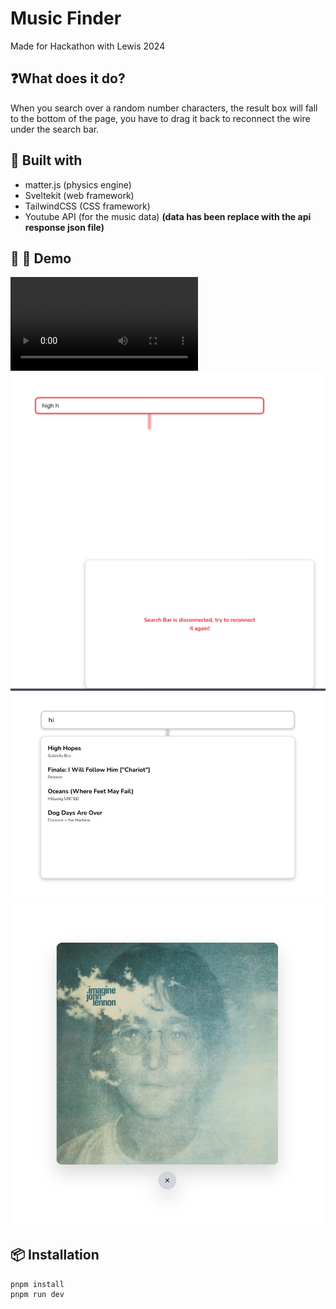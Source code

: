 # Music Finder

Made for Hackathon with Lewis 2024

## ❓️What does it do?

When you search over a random number characters, the result box will fall to the bottom of the page, you have to drag it back to reconnect the wire under the search bar.

## 🚀️ Built with

- matter.js (physics engine)
- Sveltekit (web framework)
- TailwindCSS (CSS framework)
- Youtube API (for the music data) **(data has been replace with the api response json file)**

## 🎥 📸 Demo

![Demo Video](./static/demo_video.webm)
![screenshot1](./static/screenshot1.png)
![screenshot2](./static/screenshot2.png)
![screenshot3](./static/screenshot3.png)

## 📦️ Installation

```
pnpm install
pnpm run dev
```
